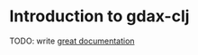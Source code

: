 # Introduction to gdax-clj

TODO: write [great documentation](http://jacobian.org/writing/what-to-write/)
